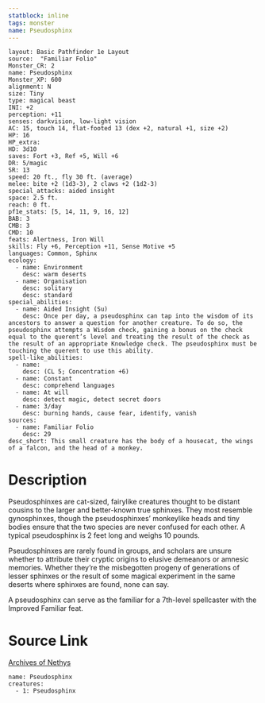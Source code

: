 ```yaml
---
statblock: inline
tags: monster
name: Pseudosphinx
---
```

```statblock
layout: Basic Pathfinder 1e Layout
source:  "Familiar Folio"
Monster_CR: 2
name: Pseudosphinx
Monster_XP: 600
alignment: N
size: Tiny
type: magical beast
INI: +2
perception: +11
senses: darkvision, low-light vision
AC: 15, touch 14, flat-footed 13 (dex +2, natural +1, size +2)
HP: 16
HP_extra: 
HD: 3d10
saves: Fort +3, Ref +5, Will +6
DR: 5/magic
SR: 13
speed: 20 ft., fly 30 ft. (average)
melee: bite +2 (1d3-3), 2 claws +2 (1d2-3)
special_attacks: aided insight
space: 2.5 ft.
reach: 0 ft.
pf1e_stats: [5, 14, 11, 9, 16, 12]
BAB: 3
CMB: 3
CMD: 10
feats: Alertness, Iron Will
skills: Fly +6, Perception +11, Sense Motive +5
languages: Common, Sphinx
ecology:
  - name: Environment
    desc: warm deserts
  - name: Organisation
    desc: solitary
    desc: standard
special_abilities:
  - name: Aided Insight (Su)
    desc: Once per day, a pseudosphinx can tap into the wisdom of its ancestors to answer a question for another creature. To do so, the pseudosphinx attempts a Wisdom check, gaining a bonus on the check equal to the querent’s level and treating the result of the check as the result of an appropriate Knowledge check. The pseudosphinx must be touching the querent to use this ability.
spell-like_abilities:
  - name:
    desc: (CL 5; Concentration +6)
  - name: Constant
    desc: comprehend languages
  - name: At will
    desc: detect magic, detect secret doors
  - name: 3/day
    desc: burning hands, cause fear, identify, vanish
sources:
  - name: Familiar Folio
    desc: 29
desc_short: This small creature has the body of a housecat, the wings of a falcon, and the head of a monkey.
```
# Description
Pseudosphinxes are cat-sized, fairylike creatures thought to be distant cousins to the larger and better-known true sphinxes. They most resemble gynosphinxes, though the pseudosphinxes’ monkeylike heads and tiny bodies ensure that the two species are never confused for each other. A typical pseudosphinx is 2 feet long and weighs 10 pounds.

Pseudosphinxes are rarely found in groups, and scholars are unsure whether to attribute their cryptic origins to elusive demeanors or amnesic memories. Whether they’re the misbegotten progeny of generations of lesser sphinxes or the result of some magical experiment in the same deserts where sphinxes are found, none can say.

A pseudosphinx can serve as the familiar for a 7th-level spellcaster with the Improved Familiar feat.
# Source Link
[Archives of Nethys](https://aonprd.com/MonsterDisplay.aspx?ItemName=Pseudosphinx)
```encounter-table
name: Pseudosphinx
creatures:
  - 1: Pseudosphinx
```
